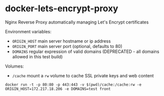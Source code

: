 # docker-lets-encrypt-proxy

Nginx Reverse Proxy automatically managing Let's Encrypt certificates

Environment variables:

* `ORIGIN_HOST` main server hostname or ip address
* `ORIGIN_PORT` main server port (optional, defaults to 80)
* `DOMAINS` regular expression of valid domains (DEPRECATED - all domains allowed in this test build)

Volumes:

* `/cache` mount a `rw` volume to cache SSL private keys and web content

```
docker run -t -p 80:80 -p 443:443 -v $(pwd)/cache:/cache:rw -e ORIGIN_HOST=172.217.18.206 -e DOMAINS=test front
```
